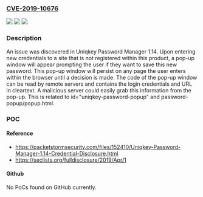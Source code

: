 ### [CVE-2019-10676](https://cve.mitre.org/cgi-bin/cvename.cgi?name=CVE-2019-10676)
![](https://img.shields.io/static/v1?label=Product&message=n%2Fa&color=blue)
![](https://img.shields.io/static/v1?label=Version&message=n%2Fa&color=blue)
![](https://img.shields.io/static/v1?label=Vulnerability&message=n%2Fa&color=brighgreen)

### Description

An issue was discovered in Uniqkey Password Manager 1.14. Upon entering new credentials to a site that is not registered within this product, a pop-up window will appear prompting the user if they want to save this new password. This pop-up window will persist on any page the user enters within the browser until a decision is made. The code of the pop-up window can be read by remote servers and contains the login credentials and URL in cleartext. A malicious server could easily grab this information from the pop-up. This is related to id="uniqkey-password-popup" and password-popup/popup.html.

### POC

#### Reference
- https://packetstormsecurity.com/files/152410/Uniqkey-Password-Manager-1.14-Credential-Disclosure.html
- https://seclists.org/fulldisclosure/2019/Apr/1

#### Github
No PoCs found on GitHub currently.

